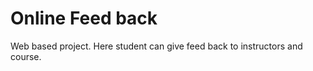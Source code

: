 # Online Feed back 
 Web based project. Here student can give feed back to instructors and course. 
